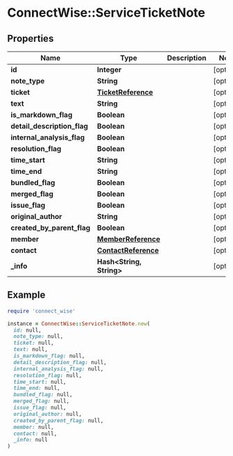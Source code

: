 # ConnectWise::ServiceTicketNote

## Properties

| Name | Type | Description | Notes |
| ---- | ---- | ----------- | ----- |
| **id** | **Integer** |  | [optional] |
| **note_type** | **String** |  | [optional] |
| **ticket** | [**TicketReference**](TicketReference.md) |  | [optional] |
| **text** | **String** |  | [optional] |
| **is_markdown_flag** | **Boolean** |  | [optional] |
| **detail_description_flag** | **Boolean** |  | [optional] |
| **internal_analysis_flag** | **Boolean** |  | [optional] |
| **resolution_flag** | **Boolean** |  | [optional] |
| **time_start** | **String** |  | [optional] |
| **time_end** | **String** |  | [optional] |
| **bundled_flag** | **Boolean** |  | [optional] |
| **merged_flag** | **Boolean** |  | [optional] |
| **issue_flag** | **Boolean** |  | [optional] |
| **original_author** | **String** |  | [optional] |
| **created_by_parent_flag** | **Boolean** |  | [optional] |
| **member** | [**MemberReference**](MemberReference.md) |  | [optional] |
| **contact** | [**ContactReference**](ContactReference.md) |  | [optional] |
| **_info** | **Hash&lt;String, String&gt;** |  | [optional] |

## Example

```ruby
require 'connect_wise'

instance = ConnectWise::ServiceTicketNote.new(
  id: null,
  note_type: null,
  ticket: null,
  text: null,
  is_markdown_flag: null,
  detail_description_flag: null,
  internal_analysis_flag: null,
  resolution_flag: null,
  time_start: null,
  time_end: null,
  bundled_flag: null,
  merged_flag: null,
  issue_flag: null,
  original_author: null,
  created_by_parent_flag: null,
  member: null,
  contact: null,
  _info: null
)
```

